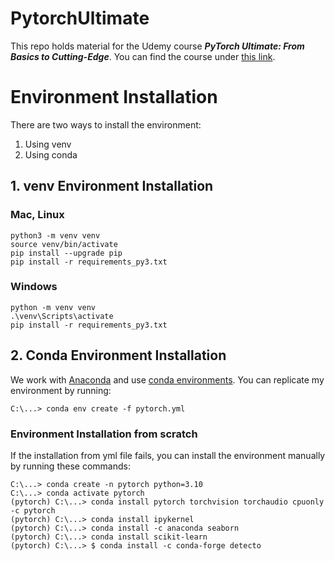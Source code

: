 # PytorchUltimate

This repo holds material for the Udemy course _**PyTorch Ultimate: From Basics to Cutting-Edge**_. You can find the course under [this link](https://www.udemy.com/course/pytorch-ultimate/).

# Environment Installation 

There are two ways to install the environment:
1. Using venv
2. Using conda

## 1. venv Environment Installation 

### Mac, Linux

```
python3 -m venv venv
source venv/bin/activate
pip install --upgrade pip
pip install -r requirements_py3.txt
```

### Windows

```
python -m venv venv
.\venv\Scripts\activate
pip install -r requirements_py3.txt
```

## 2. Conda Environment Installation

We work with [Anaconda](https://www.anaconda.com/) and use [conda environments](https://conda.io/projects/conda/en/latest/user-guide/tasks/manage-environments.html#). You can replicate my environment by running:

```
C:\...> conda env create -f pytorch.yml
```

### Environment Installation from scratch

If the installation from yml file fails, you can install the environment manually by running these commands:

```
C:\...> conda create -n pytorch python=3.10
C:\...> conda activate pytorch
(pytorch) C:\...> conda install pytorch torchvision torchaudio cpuonly -c pytorch
(pytorch) C:\...> conda install ipykernel
(pytorch) C:\...> conda install -c anaconda seaborn
(pytorch) C:\...> conda install scikit-learn
(pytorch) C:\...> $ conda install -c conda-forge detecto
```
